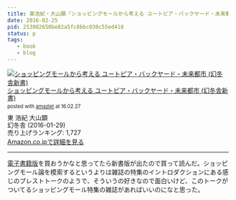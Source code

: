 ```yaml
---
title: 東浩紀・大山顕『ショッピングモールから考える ユートピア・バックヤード・未来都市』を読んだ
date: 2016-02-25
pid: 253982650be02a5fc8bbc030c55ed418
status: p
tags:
   - book
   - blog
---
```


<div class="amazlet-box" style="margin-bottom:0px;"><div class="amazlet-image" style="float:left;margin:0px 12px 1px 0px;"><a href="http://www.amazon.co.jp/exec/obidos/ASIN/4344984048/dotimpact-22/ref=nosim/" name="amazletlink" target="_blank"><img src="http://ecx.images-amazon.com/images/I/41PDbgj21xL._SL160_.jpg" alt="ショッピングモールから考える ユートピア・バックヤード・未来都市 (幻冬舎新書)" style="border: none;" /></a></div><div class="amazlet-info" style="line-height:120%; margin-bottom: 10px"><div class="amazlet-name" style="margin-bottom:10px;line-height:120%"><a href="http://www.amazon.co.jp/exec/obidos/ASIN/4344984048/dotimpact-22/ref=nosim/" name="amazletlink" target="_blank">ショッピングモールから考える ユートピア・バックヤード・未来都市 (幻冬舎新書)</a><div class="amazlet-powered-date" style="font-size:80%;margin-top:5px;line-height:120%">posted with <a href="http://www.amazlet.com/" title="amazlet" target="_blank">amazlet</a> at 16.02.27</div></div><div class="amazlet-detail">東 浩紀 大山顕 <br />幻冬舎 (2016-01-29)<br />売り上げランキング: 1,727<br /></div><div class="amazlet-sub-info" style="float: left;"><div class="amazlet-link" style="margin-top: 5px"><a href="http://www.amazon.co.jp/exec/obidos/ASIN/4344984048/dotimpact-22/ref=nosim/" name="amazletlink" target="_blank">Amazon.co.jpで詳細を見る</a></div></div></div><div class="amazlet-footer" style="clear: left"></div></div>

---- 

[電子書籍版][1]を買おうかなと思ってたら新書版が出たので買って読んだ。ショッピングモール論を模索するというよりは雑誌の特集のイントロダクションにある感じのブレストトークのようで、そういうの好きなので面白いけど、このトークがついてるショッピングモール特集の雑誌があればいいのになと思った。

[1]:	ttp://www.amazon.co.jp/exec/obidos/ASIN/B00T02HKCK/dotimpact-22/ref=nosim/